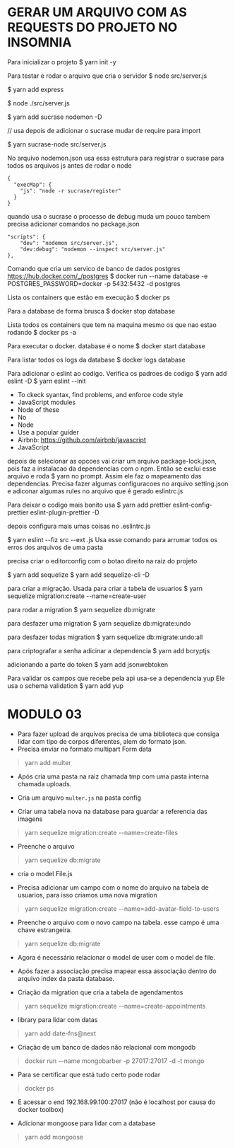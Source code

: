# GERAR UM ARQUIVO COM AS REQUESTS DO PROJETO NO INSOMNIA

Para inicializar o projeto
$ yarn init -y

Para testar e rodar o arquivo que cria o servidor
$ node src/server.js

$ yarn add express

$ node ./src/server.js

$ yarn add sucrase nodemon -D

// usa depois de adicionar o sucrase mudar de require para import

$ yarn sucrase-node src/server.js


No arquivo nodemon.json usa essa estrutura para registrar o sucrase para todos os arquivos js antes de rodar o node
```
{
  "execMap": {
    "js": "node -r sucrase/register"
  }
}
```

quando usa o sucrase o processo de debug muda um pouco tambem precisa adicionar comandos no package.json
```
"scripts": {
    "dev": "nodemon src/server.js",
    "dev:debug": "nodemon --inspect src/server.js"
},
```

Comando que cria um servico de banco de dados postgres
https://hub.docker.com/_/postgres
$ docker run --name database -e POSTGRES_PASSWORD=docker -p 5432:5432 -d postgres

Lista os containers que estão em execução
$ docker ps

Para a database de forma brusca
$ docker stop database

Lista todos os containers que tem na maquina mesmo os que nao estao rodando
$ docker ps -a

Para executar o docker. database é o nome
$ docker start database

Para listar todos os logs da database
$ docker logs database

Para adicionar o eslint ao codigo. Verifica os padroes de codigo
$ yarn add eslint -D
$ yarn eslint --init
  * To ckeck syantax, find problems, and enforce code style
  * JavaScript modules
  * Node of these
  * No
  * Node
  * Use a popular guider
  * Airbnb: https://github.com/airbnb/javascript
  * JavaScript

depois de selecionar as opcoes vai criar um arquivo package-lock.json, pois faz a instalacao da dependencias com o npm.
Então se exclui esse arquivo e roda $ yarn no prompt.
Assim ele faz o mapeamento das dependencias.
Precisa fazer algumas configuracoes no arquivo setting.json e adiconar algumas rules no arquivo que é gerado eslintrc.js


Para deixar o codigo mais bonito usa
$ yarn add prettier eslint-config-prettier eslint-plugin-prettier -D

depois configura mais umas coisas no .eslintrc.js

$ yarn eslint --fiz src --ext .js
Usa esse comando para arrumar todos os erros dos arquivos de uma pasta

precisa criar o editorconfig com o botao direito na raiz do projeto

$ yarn add sequelize
$ yarn add sequelize-cli -D

para criar a migração. Usada para criar a tabela de usuarios
$ yarn sequelize migration:create --name=create-user

para rodar a migration
$ yarn sequelize db:migrate

para desfazer uma migration
$ yarn sequelize db:migrate:undo

para desfazer todas migration
$ yarn sequelize db:migrate:undo:all

para criptografar a senha adicinar a dependencia
$ yarn add bcryptjs

adicionando a parte do token
$ yarn add jsonwebtoken

Para validar os campos que recebe pela api usa-se a dependencia yup
Ele usa o schema validation
$ yarn add yup

# MODULO 03

  * Para fazer upload de arquivos precisa de uma biblioteca que consiga lidar com tipo de corpos diferentes, alem do formato json.
  * Precisa enviar no formato multipart Form data
  > yarn add multer
  * Após cria uma pasta na raiz chamada tmp com uma pasta interna chamada uploads.
  * Cria um arquivo `multer.js` na pasta config

  * Criar uma tabela nova na database para guardar a referencia das imagens
  > yarn sequelize migration:create --name=create-files
  * Preenche o arquivo
  > yarn sequelize db:migrate
  * cria o model File.js

  * Precisa adicionar um campo com o nome do arquivo na tabela de usuarios, para isso criamos uma nova migration
  > yarn sequelize migration:create --name=add-avatar-field-to-users
  * Preenche o arquivo com o novo campo na tabela. esse campo é uma chave estrangeira.
  > yarn sequelize db:migrate

  * Agora é necessário relacionar o model de user com o model de file.
  * Após fazer a associação precisa mapear essa associação dentro do arquivo index da pasta database.

  * Criação da migration que cria a tabela de agendamentos
  > yarn sequelize migration:create --name=create-appointments

  * library para lidar com datas
  > yarn add date-fns@next

  * Criação de um banco de dados não relacional com mongodb
  > docker run --name mongobarber -p 27017:27017 -d -t mongo
  * Para se certificar que está tudo certo pode rodar
  > docker ps
  * E acessar o end 192.168.99.100:27017 (não é localhost por causa do docker toolbox)

  * Adicionar mongoose para lidar com a database
  > yarn add mongoose


